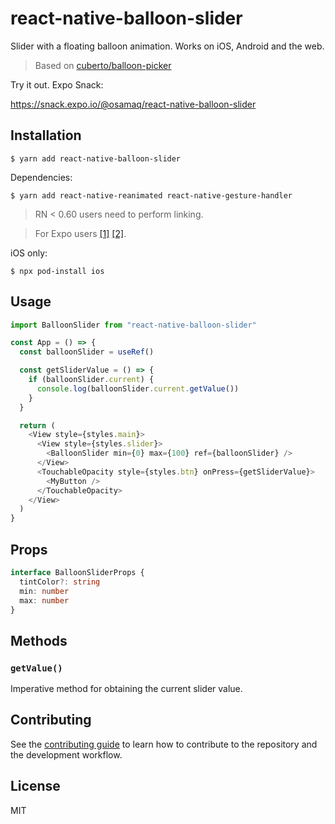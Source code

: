 # react-native-balloon-slider

Slider with a floating balloon animation. Works on iOS, Android and the web.

> Based on [cuberto/balloon-picker](https://github.com/Cuberto/balloon-picker)

Try it out. Expo Snack:

https://snack.expo.io/@osamaq/react-native-balloon-slider

## Installation

```
$ yarn add react-native-balloon-slider
```

Dependencies:

```
$ yarn add react-native-reanimated react-native-gesture-handler
```

> RN < 0.60 users need to perform linking.

> For Expo users [[1]](https://docs.expo.io/versions/latest/sdk/reanimated/) [[2]](https://docs.expo.io/versions/latest/sdk/gesture-handler/).

iOS only:

```
$ npx pod-install ios
```

## Usage

```js
import BalloonSlider from "react-native-balloon-slider"

const App = () => {
  const balloonSlider = useRef()

  const getSliderValue = () => {
    if (balloonSlider.current) {
      console.log(balloonSlider.current.getValue())
    }
  }

  return (
    <View style={styles.main}>
      <View style={styles.slider}>
        <BalloonSlider min={0} max={100} ref={balloonSlider} />
      </View>
      <TouchableOpacity style={styles.btn} onPress={getSliderValue}>
        <MyButton />
      </TouchableOpacity>
    </View>
  )
}
```

## Props

```ts
interface BalloonSliderProps {
  tintColor?: string
  min: number
  max: number
}
```

## Methods

### `getValue()`

Imperative method for obtaining the current slider value.

## Contributing

See the [contributing guide](CONTRIBUTING.md) to learn how to contribute to the repository and the development workflow.

## License

MIT
